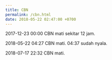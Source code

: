 ```yaml
---
title: CBN
permalink: /cbn.html
date: 2018-05-22 02:47:00 +0700
---
```


2017-12-23 00:00 CBN mati sekitar 12 jam.

2018-05-22 04:27 CBN mati.
04:37 sudah nyala.

2018-07-17 22:32 CBN mati.
